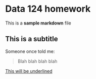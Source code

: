 # Data 124 homework

This is a **sample markdown** file

## This is a subtitle

Someone once told me:

>Blah blah blah blah

<ins>This will be underlined</ins>
